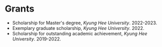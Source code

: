 # Grants
* Scholarship for Master's degree, _Kyung Hee University_. 2022-2023.
* Exemplary graduate scholarship, *Kyung Hee University*. 2022.
* Scholarship for outstanding academic achievement, *Kyung Hee University*. 2019-2022.
